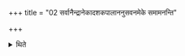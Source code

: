 +++
title = "02 सर्वानैन्द्रानेकादशकपालाननुसवनमेके समामनन्ति"

+++

<details><summary>थिते</summary>

सर्वानैन्द्रानेकादशकपालाननुसवनमेके समामनन्ति २
</details>
